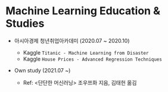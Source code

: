 # Machine Learning Education & Studies
* 아시아경제 청년취업아카데미 (2020.07 ~ 2020.10)
  
  - Kaggle `Titanic - Machine Learning from Disaster`
  - Kaggle `House Prices - Advanced Regression Techniques`

* Own study (2021.07 ~)
  - Ref: <단단한 머신러닝> 조우쯔화 지음, 김태헌 옮김
